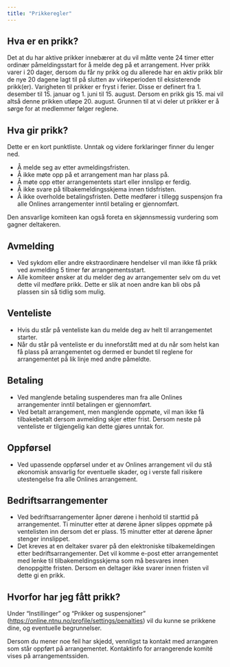 ```yaml
---
title: "Prikkeregler"
---
```


## Hva er en prikk?

Det at du har aktive prikker innebærer at du vil måtte vente 24 timer etter ordinær påmeldingsstart for å melde deg på et arrangement. Hver prikk varer i 20 dager, dersom du får ny prikk og du allerede har en aktiv prikk blir de nye 20 dagene lagt til på slutten av virkeperioden til eksisterende prikk(er). Varigheten til prikker er fryst i ferier. Disse er definert fra 1. desember til 15. januar og 1. juni til 15. august. Dersom en prikk gis 15. mai vil altså denne prikken utløpe 20. august. Grunnen til at vi deler ut prikker er å sørge for at medlemmer følger reglene.

## Hva gir prikk?

Dette er en kort punktliste. Unntak og videre forklaringer finner du lenger ned.

- Å melde seg av etter avmeldingsfristen.
- Å ikke møte opp på et arrangement man har plass på.
- Å møte opp etter arrangementets start eller innslipp er ferdig.
- Å ikke svare på tilbakemeldingsskjema innen tidsfristen.
- Å ikke overholde betalingsfristen. Dette medfører i tillegg suspensjon fra alle Onlines arrangementer inntil betaling er gjennomført.

Den ansvarlige komiteen kan også foreta en skjønnsmessig vurdering som gagner deltakeren.

## Avmelding

- Ved sykdom eller andre ekstraordinære hendelser vil man ikke få prikk ved avmelding 5 timer før arrangementsstart.
- Alle komiteer ønsker at du melder deg av arrangementer selv om du vet dette vil medføre prikk. Dette er slik at noen andre kan bli obs på plassen sin så tidlig som mulig.

## Venteliste

- Hvis du står på venteliste kan du melde deg av helt til arrangementet starter.
- Når du står på venteliste er du inneforstått med at du når som helst kan få plass på arrangementet og dermed er bundet til reglene for arrangementet på lik linje med andre påmeldte.

## Betaling

- Ved manglende betaling suspenderes man fra alle Onlines arrangementer inntil betalingen er gjennomført.
- Ved betalt arrangement, men manglende oppmøte, vil man ikke få tilbakebetalt dersom avmelding skjer etter frist. Dersom neste på venteliste er tilgjengelig kan dette gjøres unntak for.

## Oppførsel

- Ved upassende oppførsel under et av Onlines arrangement vil du stå økonomisk ansvarlig for eventuelle skader, og i verste fall risikere utestengelse fra alle Onlines arrangement.

## Bedriftsarrangementer

- Ved bedriftsarrangementer åpner dørene i henhold til starttid på arrangementet. Ti minutter etter at dørene åpner slippes oppmøte på ventelisten inn dersom det er plass. 15 minutter etter at dørene åpner stenger innslippet.
- Det kreves at en deltaker svarer på den elektroniske tilbakemeldingen etter bedriftsarrangementer. Det vil komme e-post etter arrangementet med lenke til tilbakemeldingsskjema som må besvares innen denoppgitte fristen. Dersom en deltager ikke svarer innen fristen vil dette gi en prikk.

## Hvorfor har jeg fått prikk?

Under “Instillinger” og “Prikker og suspensjoner” (https://online.ntnu.no/profile/settings/penalties) vil du kunne se prikkene dine, og eventuelle begrunnelser.

Dersom du mener noe feil har skjedd, vennligst ta kontakt med arrangøren som står oppført på arrangementet. Kontaktinfo for arrangerende komité vises på arrangementssiden.
